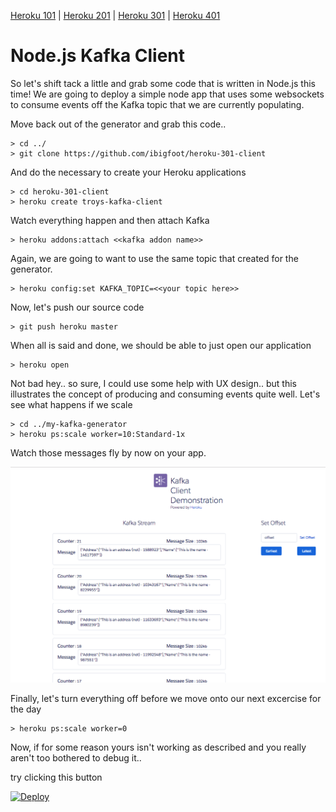 [Heroku 101](https://github.com/ibigfoot/heroku-101) | [Heroku 201](https://github.com/ibigfoot/heroku-201) | [Heroku 301](https://github.com/ibigfoot/heroku-301) | [Heroku 401](https://github.com/ibigfoot/heroku-401)

# Node.js Kafka Client
So let's shift tack a little and grab some code that is written in Node.js this time! We are going to deploy a simple node app that uses some websockets to consume events off the Kafka topic that we are currently populating.

Move back out of the generator and grab this code..
```
> cd ../
> git clone https://github.com/ibigfoot/heroku-301-client
```

And do the necessary to create your Heroku applications
```
> cd heroku-301-client
> heroku create troys-kafka-client
```

Watch everything happen and then attach Kafka

```
> heroku addons:attach <<kafka addon name>>
```

Again, we are going to want to use the same topic that created for the generator. 

```
> heroku config:set KAFKA_TOPIC=<<your topic here>>
```

Now, let's push our source code

```
> git push heroku master
```

When all is said and done, we should be able to just open our application

```
> heroku open
```

Not bad hey.. so sure, I could use some help with UX design.. but this illustrates the concept of producing and consuming events quite well. 
Let's see what happens if we scale

```
> cd ../my-kafka-generator
> heroku ps:scale worker=10:Standard-1x
```

Watch those messages fly by now on your app. 

![Client](images/6-kafkaClient.png)

Finally, let's turn everything off before we move onto our next excercise for the day

```
> heroku ps:scale worker=0
```

Now, if for some reason yours isn't working as described and you really aren't too bothered to debug it.. 

try clicking this button 

[![Deploy](https://www.herokucdn.com/deploy/button.svg)](https://heroku.com/deploy)
